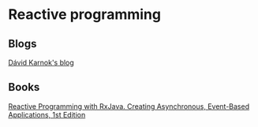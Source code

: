 # Reactive programming

## Blogs
[Dávid Karnok's blog](https://akarnokd.blogspot.com/)

## Books
[Reactive Programming with RxJava. Creating Asynchronous, Event-Based Applications, 1st Edition](https://www.amazon.com/Reactive-Programming-RxJava-Asynchronous-Applications/dp/1491931655)